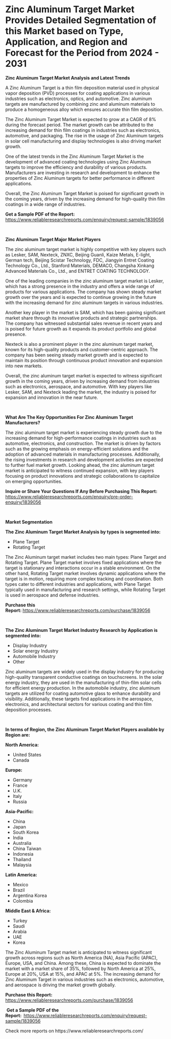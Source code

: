 <p><h1>Zinc Aluminum Target Market Provides Detailed Segmentation of this Market based on Type, Application, and Region and Forecast for the Period from 2024 - 2031</h1></p><p><strong>Zinc Aluminum Target Market Analysis and Latest Trends</strong></p>
<p><p>A Zinc Aluminum Target is a thin film deposition material used in physical vapor deposition (PVD) processes for coating applications in various industries such as electronics, optics, and automotive. Zinc aluminum targets are manufactured by combining zinc and aluminum materials to produce a homogeneous alloy which ensures accurate thin film deposition.</p><p>The Zinc Aluminum Target Market is expected to grow at a CAGR of 8% during the forecast period. The market growth can be attributed to the increasing demand for thin film coatings in industries such as electronics, automotive, and packaging. The rise in the usage of Zinc Aluminum targets in solar cell manufacturing and display technologies is also driving market growth.</p><p>One of the latest trends in the Zinc Aluminum Target Market is the development of advanced coating technologies using Zinc Aluminum targets to improve the efficiency and durability of various products. Manufacturers are investing in research and development to enhance the properties of Zinc Aluminum targets for better performance in different applications.</p><p>Overall, the Zinc Aluminum Target Market is poised for significant growth in the coming years, driven by the increasing demand for high-quality thin film coatings in a wide range of industries.</p></p>
<p><strong>Get a Sample PDF of the Report:&nbsp;</strong> <a href="https://www.reliableresearchreports.com/enquiry/request-sample/1839056">https://www.reliableresearchreports.com/enquiry/request-sample/1839056</a></p>
<p>&nbsp;</p>
<p><strong>Zinc Aluminum Target Major Market Players</strong></p>
<p><p>The zinc aluminum target market is highly competitive with key players such as Lesker, SAM, Nexteck, ZNXC, Beijing Guanli, Kaize Metals, E-light, German tech, Beijing Scistar Technology, FDC, Jiangyin Entret Coating Technology Co., Ltd., Stanford Materials, DEMACO, Changsha Xinkang Advanced Materials Co., Ltd., and ENTRET COATING TECHNOLOGY.</p><p>One of the leading companies in the zinc aluminum target market is Lesker, which has a strong presence in the industry and offers a wide range of products for various applications. The company has shown steady market growth over the years and is expected to continue growing in the future with the increasing demand for zinc aluminum targets in various industries.</p><p>Another key player in the market is SAM, which has been gaining significant market share through its innovative products and strategic partnerships. The company has witnessed substantial sales revenue in recent years and is poised for future growth as it expands its product portfolio and global presence.</p><p>Nexteck is also a prominent player in the zinc aluminum target market, known for its high-quality products and customer-centric approach. The company has been seeing steady market growth and is expected to maintain its position through continuous product innovation and expansion into new markets.</p><p>Overall, the zinc aluminum target market is expected to witness significant growth in the coming years, driven by increasing demand from industries such as electronics, aerospace, and automotive. With key players like Lesker, SAM, and Nexteck leading the market, the industry is poised for expansion and innovation in the near future.</p></p>
<p>&nbsp;</p>
<p><strong>What Are The Key Opportunities For Zinc Aluminum Target Manufacturers?</strong></p>
<p><p>The zinc aluminum target market is experiencing steady growth due to the increasing demand for high-performance coatings in industries such as automotive, electronics, and construction. The market is driven by factors such as the growing emphasis on energy-efficient solutions and the adoption of advanced materials in manufacturing processes. Additionally, the rising investments in research and development activities are expected to further fuel market growth. Looking ahead, the zinc aluminum target market is anticipated to witness continued expansion, with key players focusing on product innovations and strategic collaborations to capitalize on emerging opportunities.</p></p>
<p><strong>Inquire or Share Your Questions If Any Before Purchasing This Report:</strong> <a href="https://www.reliableresearchreports.com/enquiry/pre-order-enquiry/1839056">https://www.reliableresearchreports.com/enquiry/pre-order-enquiry/1839056</a></p>
<p>&nbsp;</p>
<p><strong>Market Segmentation</strong></p>
<p><strong>The Zinc Aluminum Target Market Analysis by types is segmented into:</strong></p>
<p><ul><li>Plane Target</li><li>Rotating Target</li></ul></p>
<p><p>The Zinc Aluminum target market includes two main types: Plane Target and Rotating Target. Plane Target market involves fixed applications where the target is stationary and interactions occur in a stable environment. On the other hand, Rotating Target market involves dynamic applications where the target is in motion, requiring more complex tracking and coordination. Both types cater to different industries and applications, with Plane Target typically used in manufacturing and research settings, while Rotating Target is used in aerospace and defense industries.</p></p>
<p><strong>Purchase this Report:&nbsp;</strong><a href="https://www.reliableresearchreports.com/purchase/1839056">https://www.reliableresearchreports.com/purchase/1839056</a></p>
<p>&nbsp;</p>
<p><strong>The Zinc Aluminum Target Market Industry Research by Application is segmented into:</strong></p>
<p><ul><li>Display Industry</li><li>Solar energy Industry</li><li>Automobile Industry</li><li>Other</li></ul></p>
<p><p>Zinc aluminum targets are widely used in the display industry for producing high-quality transparent conductive coatings on touchscreens. In the solar energy industry, they are used in the manufacturing of thin-film solar cells for efficient energy production. In the automobile industry, zinc aluminum targets are utilized for coating automotive glass to enhance durability and visibility. Additionally, these targets find applications in the aerospace, electronics, and architectural sectors for various coating and thin film deposition processes.</p></p>
<p>&nbsp;</p>
<p><strong>In terms of Region, the Zinc Aluminum Target Market Players available by Region are:</strong></p>
<p>
    <p> <strong> North America: </strong>
        <ul>
            <li>United States</li>
            <li>Canada</li>
        </ul>
        </p> 
    <p> <strong> Europe: </strong>
        <ul>
            <li>Germany</li>
            <li>France</li>
            <li>U.K.</li>
            <li>Italy</li>
            <li>Russia</li>
        </ul>
        </p> 
    <p> <strong> Asia-Pacific: </strong>
        <ul>
            <li>China</li>
            <li>Japan</li>
            <li>South Korea</li>
            <li>India</li>
            <li>Australia</li>
            <li>China Taiwan</li>
            <li>Indonesia</li>
            <li>Thailand</li>
            <li>Malaysia</li>
        </ul>
        </p> 
    <p> <strong> Latin America: </strong>
        <ul>
            <li>Mexico</li>
            <li>Brazil</li>
            <li>Argentina Korea</li>
            <li>Colombia</li>
        </ul>
        </p> 
    <p> <strong> Middle East & Africa: </strong>
        <ul>
            <li>Turkey</li>
            <li>Saudi</li>
            <li>Arabia</li>
            <li>UAE</li>
            <li>Korea</li>
        </ul>
    </p>
    </p>
<p><p>The Zinc Aluminum Target market is anticipated to witness significant growth across regions such as North America (NA), Asia Pacific (APAC), Europe, USA, and China. Among these, China is expected to dominate the market with a market share of 35%, followed by North America at 25%, Europe at 20%, USA at 15%, and APAC at 5%. The increasing demand for Zinc Aluminum Target in various industries such as electronics, automotive, and aerospace is driving the market growth globally.</p></p>
<p><strong>Purchase this Report: </strong><a href="https://www.reliableresearchreports.com/purchase/1839056">https://www.reliableresearchreports.com/purchase/1839056</a></p>
<p>&nbsp;<strong>Get a Sample PDF of the Report:&nbsp;&nbsp;</strong><a href="https://www.reliableresearchreports.com/enquiry/request-sample/1839056">https://www.reliableresearchreports.com/enquiry/request-sample/1839056</a></p>
<p><strong></strong></p>
<p>Check more reports on https://www.reliableresearchreports.com/</p>
